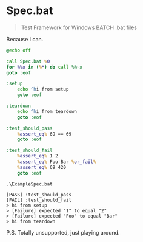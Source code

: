 # Spec.bat

> Test Framework for Windows BATCH .bat files

Because I can.

```bat
@echo off

call Spec.bat %0
for %%x in (%*) do call %%~x
goto :eof

:setup
    echo ^hi from setup
    goto :eof

:teardown
    echo ^hi from teardown
    goto :eof

:test_should_pass
    %assert_eq% 69 == 69
    goto :eof

:test_should_fail
    %assert_eq% 1 2
    %assert_eq% Foo Bar %or_fail%
    %assert_eq% 69 420
    goto :eof
```

```
.\ExampleSpec.bat

[PASS] :test_should_pass
[FAIL] :test_should_fail
> hi from setup
> [Failure] expected "1" to equal "2"
> [Failure] expected "Foo" to equal "Bar"
> hi from teardown
```

P.S. Totally unsupported, just playing around.
